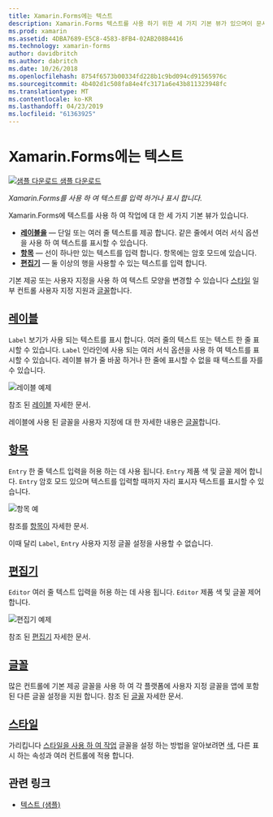 ```yaml
---
title: Xamarin.Forms에는 텍스트
description: Xamarin.Forms 텍스트를 사용 하기 위한 세 가지 기본 뷰가 있으며이 문서에서는 입력 및 Xamarin.Forms 응용 프로그램에서 표시 되는 텍스트를 사용 하는 방법에 설명 합니다.
ms.prod: xamarin
ms.assetid: 4DBA7689-E5C8-4583-8FB4-02AB208B4416
ms.technology: xamarin-forms
author: davidbritch
ms.author: dabritch
ms.date: 10/26/2018
ms.openlocfilehash: 8754f6573b00334fd228b1c9bd094cd91565976c
ms.sourcegitcommit: 4b402d1c508fa84e4fc3171a6e43b811323948fc
ms.translationtype: MT
ms.contentlocale: ko-KR
ms.lasthandoff: 04/23/2019
ms.locfileid: "61363925"
---
```

# <a name="text-in-xamarinforms"></a>Xamarin.Forms에는 텍스트

[![샘플 다운로드](~/media/shared/download.png) 샘플 다운로드](https://developer.xamarin.com/samples/xamarin-forms/UserInterface/Text)

_Xamarin.Forms를 사용 하 여 텍스트를 입력 하거나 표시 합니다._

Xamarin.Forms에 텍스트를 사용 하 여 작업에 대 한 세 가지 기본 뷰가 있습니다.

- **[레이블을](#Label)**  &mdash; 단일 또는 여러 줄 텍스트를 제공 합니다. 같은 줄에서 여러 서식 옵션을 사용 하 여 텍스트를 표시할 수 있습니다.
- **[항목](#Entry)**  &mdash; 선이 하나만 있는 텍스트를 입력 합니다. 항목에는 암호 모드에 있습니다.
- **[편집기](#Editor)**  &mdash; 둘 이상의 행을 사용할 수 있는 텍스트를 입력 합니다.

기본 제공 또는 사용자 지정을 사용 하 여 텍스트 모양을 변경할 수 있습니다 [스타일](#Styles) 일부 컨트롤 사용자 지정 지원과 [글꼴](#Fonts)합니다.

<a name="Label" />

## <a name="labellabelmd"></a>[레이블](label.md)

`Label` 보기가 사용 되는 텍스트를 표시 합니다. 여러 줄의 텍스트 또는 텍스트 한 줄 표시할 수 있습니다. `Label` 인라인에 사용 되는 여러 서식 옵션을 사용 하 여 텍스트를 표시할 수 있습니다. 레이블 뷰가 줄 바꿈 하거나 한 줄에 표시할 수 없을 때 텍스트를 자를 수 있습니다.

![](images/label.png "레이블 예제")

참조 된 [레이블](label.md) 자세한 문서.

레이블에 사용 된 글꼴을 사용자 지정에 대 한 자세한 내용은 [글꼴](fonts.md)합니다.

<a name="Entry" />

## <a name="entryentrymd"></a>[항목](entry.md)

`Entry` 한 줄 텍스트 입력을 허용 하는 데 사용 됩니다. `Entry` 제품 색 및 글꼴 제어 합니다. `Entry` 암호 모드 있으며 텍스트를 입력할 때까지 자리 표시자 텍스트를 표시할 수 있습니다.

![](images/entry.png "항목 예")

참조를 [항목이](entry.md) 자세한 문서.

이때 달리 `Label`, `Entry` 사용자 지정 글꼴 설정을 사용할 수 없습니다.

<a name="Editor" />

## <a name="editoreditormd"></a>[편집기](editor.md)

`Editor` 여러 줄 텍스트 입력을 허용 하는 데 사용 됩니다. `Editor` 제품 색 및 글꼴 제어 합니다.

![](images/editor.png "편집기 예제")

참조 된 [편집기](editor.md) 자세한 문서.

<a name="Fonts" />

## <a name="fontsfontsmd"></a>[글꼴](fonts.md)

많은 컨트롤에 기본 제공 글꼴을 사용 하 여 각 플랫폼에 사용자 지정 글꼴을 앱에 포함 된 다른 글꼴 설정을 지원 합니다. 참조 된 [글꼴](fonts.md) 자세한 문서.

<a name="Styles" />

## <a name="stylesstylesmd"></a>[스타일](styles.md)

가리킵니다 [스타일을 사용 하 여 작업](~/xamarin-forms/user-interface/styles/index.md) 글꼴을 설정 하는 방법을 알아보려면 [색](~/xamarin-forms/user-interface/colors.md), 다른 표시 하는 속성과 여러 컨트롤에 적용 합니다.

## <a name="related-links"></a>관련 링크

- [텍스트 (샘플)](https://developer.xamarin.com/samples/xamarin-forms/UserInterface/Text)
